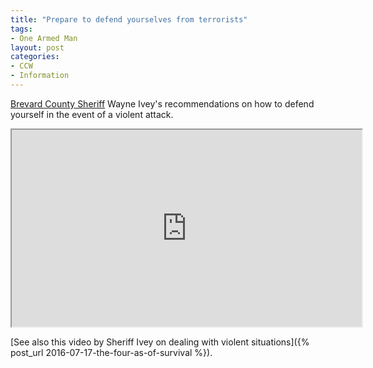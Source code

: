 ```yaml
---
title: "Prepare to defend yourselves from terrorists"
tags:
- One Armed Man
layout: post
categories:
- CCW
- Information
---
```


[Brevard County Sheriff](https://www.brevardsheriff.com/) Wayne Ivey's recommendations on how to defend yourself in the event of a violent attack.

<iframe width="560" height="315" src="https://www.youtube.com/embed/mCgjYJqSTwg" title="We Can't Afford to Wait on the Attack"></iframe>

[See also this video by Sheriff Ivey on dealing with violent situations]({% post_url 2016-07-17-the-four-as-of-survival %}).
